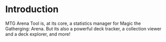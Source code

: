 # Introduction

MTG Arena Tool is, at its core, a statistics manager for Magic the Gatherging: Arena. But its also a powerful deck tracker, a collection viewer and a deck explorer, and more!
